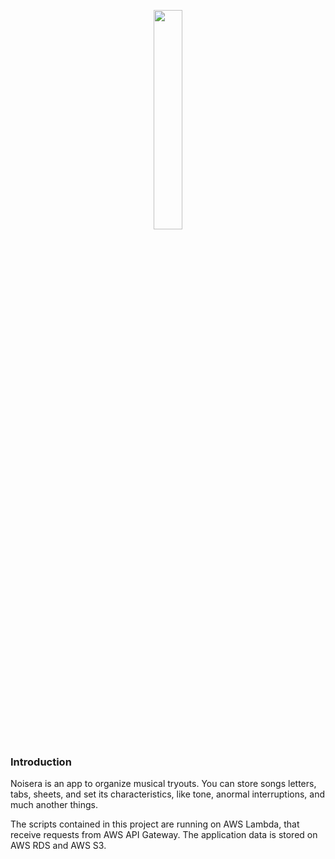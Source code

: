 <p align="center"><img width="30%" src="https://user-images.githubusercontent.com/16262664/54882746-03c8b400-4e3c-11e9-9f54-c87332f2d747.png"></p>

### Introduction

Noisera is an app to organize musical tryouts. You can store songs letters, tabs, sheets, and set its characteristics, like tone, anormal interruptions, and much another things.

The scripts contained in this project are running on AWS Lambda, that receive requests from AWS API Gateway. The application data is stored on AWS RDS and AWS S3.